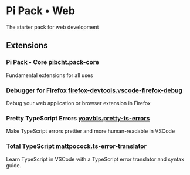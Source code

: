 # Pi Pack • Web

The starter pack for web development

## Extensions

### Pi Pack • Core [pibcht.pack-core](https://marketplace.visualstudio.com/items?itemName=pibcht.pack-core)

Fundamental extensions for all uses

### Debugger for Firefox [firefox-devtools.vscode-firefox-debug](https://marketplace.visualstudio.com/items?itemName=firefox-devtools.vscode-firefox-debug)

Debug your web application or browser extension in Firefox

### Pretty TypeScript Errors [yoavbls.pretty-ts-errors](https://marketplace.visualstudio.com/items?itemName=yoavbls.pretty-ts-errors)

Make TypeScript errors prettier and more human-readable in VSCode

### Total TypeScript [mattpocock.ts-error-translator](https://marketplace.visualstudio.com/items?itemName=mattpocock.ts-error-translator)

Learn TypeScript in VSCode with a TypeScript error translator and syntax guide.
